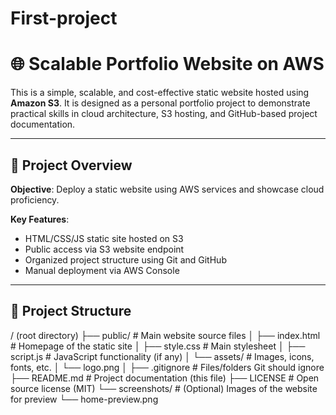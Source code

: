 # First-project
# 🌐 Scalable Portfolio Website on AWS

This is a simple, scalable, and cost-effective static website hosted using **Amazon S3**. It is designed as a personal portfolio project to demonstrate practical skills in cloud architecture, S3 hosting, and GitHub-based project documentation.

---

## 🚀 Project Overview

**Objective**: Deploy a static website using AWS services and showcase cloud proficiency.

**Key Features**:
- HTML/CSS/JS static site hosted on S3
- Public access via S3 website endpoint
- Organized project structure using Git and GitHub
- Manual deployment via AWS Console

---

## 📁 Project Structure

/ (root directory)
├── public/                       # Main website source files
│   ├── index.html               # Homepage of the static site
│   ├── style.css                # Main stylesheet
│   ├── script.js                # JavaScript functionality (if any)
│   └── assets/                  # Images, icons, fonts, etc.
│       └── logo.png
│
├── .gitignore                   # Files/folders Git should ignore
├── README.md                    # Project documentation (this file)
├── LICENSE                      # Open source license (MIT)
└── screenshots/                 # (Optional) Images of the website for preview
    └── home-preview.png
